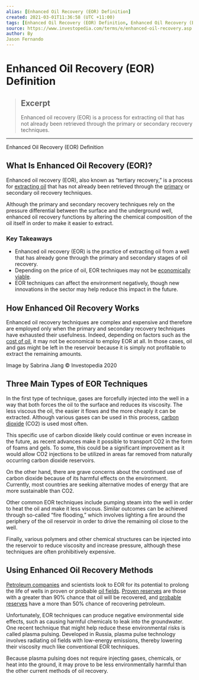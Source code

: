 ```yaml
---
alias: [Enhanced Oil Recovery (EOR) Definition]
created: 2021-03-01T11:36:58 (UTC +11:00)
tags: [Enhanced Oil Recovery (EOR) Definition, Enhanced Oil Recovery (EOR) Definition]
source: https://www.investopedia.com/terms/e/enhanced-oil-recovery.asp
author: By
Jason Fernando
---
```


# Enhanced Oil Recovery (EOR) Definition

> ## Excerpt
> Enhanced oil recovery (EOR) is a process for extracting oil that has not already been retrieved through the primary or secondary recovery techniques.

---

Enhanced Oil Recovery (EOR) Definition
## What Is Enhanced Oil Recovery (EOR)?

Enhanced oil recovery (EOR), also known as “tertiary recovery,” is a process for [extracting oil](https://www.investopedia.com/articles/active-trading/102214/economics-oil-extraction.asp) that has not already been retrieved through the [primary](https://www.investopedia.com/terms/p/primary-recovery.asp) or secondary oil recovery techniques.

Although the primary and secondary recovery techniques rely on the pressure differential between the surface and the underground well, enhanced oil recovery functions by altering the chemical composition of the oil itself in order to make it easier to extract.

### Key Takeaways

-   Enhanced oil recovery (EOR) is the practice of extracting oil from a well that has already gone through the primary and secondary stages of oil recovery.
-   Depending on the price of oil, EOR techniques may not be [economically viable](https://www.investopedia.com/terms/e/economic_efficiency.asp).
-   EOR techniques can affect the environment negatively, though new innovations in the sector may help reduce this impact in the future.

## How Enhanced Oil Recovery Works

Enhanced oil recovery techniques are complex and expensive and therefore are employed only when the primary and secondary recovery techniques have exhausted their usefulness. Indeed, depending on factors such as the [cost of oil](https://www.investopedia.com/articles/economics/08/determining-oil-prices.asp), it may not be economical to employ EOR at all. In those cases, oil and gas might be left in the reservoir because it is simply not profitable to extract the remaining amounts.

Image by Sabrina Jiang © Investopedia 2020

## Three Main Types of EOR Techniques

In the first type of technique, gases are forcefully injected into the well in a way that both forces the oil to the surface and reduces its viscosity. The less viscous the oil, the easier it flows and the more cheaply it can be extracted. Although various gases can be used in this process, [carbon dioxide](https://www.investopedia.com/articles/investing/092915/5-countries-produce-most-carbon-dioxide-co2.asp) (CO2) is used most often. 

This specific use of carbon dioxide likely could continue or even increase in the future, as recent advances make it possible to transport CO2 in the form of foams and gels. To some, this could be a significant improvement as it would allow CO2 injections to be utilized in areas far removed from naturally occurring carbon dioxide reservoirs.

On the other hand, there are grave concerns about the continued use of carbon dioxide because of its harmful effects on the environment. Currently, most countries are seeking alternative modes of energy that are more sustainable than CO2.

Other common EOR techniques include pumping steam into the well in order to heat the oil and make it less viscous. Similar outcomes can be achieved through so-called “fire flooding,” which involves lighting a fire around the periphery of the oil reservoir in order to drive the remaining oil close to the well. 

Finally, various polymers and other chemical structures can be injected into the reservoir to reduce viscosity and increase pressure, although these techniques are often prohibitively expensive.

## Using Enhanced Oil Recovery Methods

[Petroleum companies](https://www.investopedia.com/investing/oil-stocks/) and scientists look to EOR for its potential to prolong the life of wells in proven or probable [oil fields](https://www.investopedia.com/terms/o/oil-field.asp). [Proven reserves](https://www.investopedia.com/terms/p/proven-reserves.asp) are those with a greater than 90% chance that oil will be recovered, and [probable reserves](http://investopedia/) have a more than 50% chance of recovering petroleum.

Unfortunately, EOR techniques can produce negative environmental side effects, such as causing harmful chemicals to leak into the groundwater. One recent technique that might help reduce these environmental risks is called plasma pulsing. Developed in Russia, plasma pulse technology involves radiating oil fields with low-energy emissions, thereby lowering their viscosity much like conventional EOR techniques.

Because plasma pulsing does not require injecting gases, chemicals, or heat into the ground, it may prove to be less environmentally harmful than the other current methods of oil recovery.
